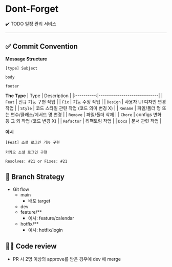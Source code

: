 # Dont-Forget

✔️ TODO 일정 관리 서비스

---

## ✅ Commit Convention
**Message Structure**
```
[type] Subject

body

footer
```
**The Type**
|    Type    | Description                 |
|:----------:|-----------------------------|
|   `Feat`   | 신규 기능 구현 작업                 |
|   `Fix`   | 기능 수정 작업                 |
|   `Design`   | 사용자 UI 디자인 변경 작업                 |
|   `Style`   | 코드 스타일 관련 작업 (코드 의미 변경 X) |
|  `Rename`  | 파일/폴더 명 또는 변수/클래스/메서드 명 변경             |
|  `Remove`  | 파일/폴더 삭제             |
|  `Chore`   | configs 변화 등 그 외 작업 (코드 변경 X) |
| `Refactor` | 리팩토링 작업                     |
|   `Docs`   | 문서 관련 작업                 |

**예시**
```
[Feat] 소셜 로그인 기능 구현

카카오 소셜 로그인 구현

Resolves: #21 or Fixes: #21
```

## 🧱 Branch Strategy
- Git flow
  - main
    - 배포 target
  - dev
  - feature/**
    - 예시: feature/calendar
  - hotfix/**
    - 예시: hotfix/login

## 👨‍💻 Code review
- PR 시 2명 이상의 approve를 받은 경우에 dev 에 merge
